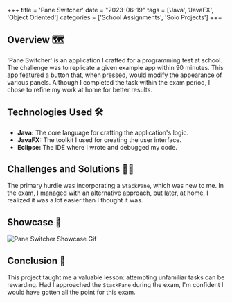 +++
title = 'Pane Switcher'
date = "2023-06-19"
tags = ['Java', 'JavaFX', 'Object Oriented']
categories = ['School Assignments', 'Solo Projects']
+++

## Overview 🗺️
'Pane Switcher' is an application I crafted for a programming test at school. The challenge was to replicate a given example app within 90 minutes. This app featured a button that, when pressed, would modify the appearance of various panels. Although I completed the task within the exam period, I chose to refine my work at home for better results.

## Technologies Used 🛠️
- **Java:** The core language for crafting the application's logic.
- **JavaFX:** The toolkit I used for creating the user interface.
- **Eclipse:** The IDE where I wrote and debugged my code.

## Challenges and Solutions 🧗🏻
The primary hurdle was incorporating a `StackPane`, which was new to me. In the exam, I managed with an alternative approach, but later, at home, I realized it was a lot easier than I thought it was.

## Showcase 📸
![Pane Switcher Showcase Gif](/images/portfolio/pane-switcher.gif)

## Conclusion 🏁
This project taught me a valuable lesson: attempting unfamiliar tasks can be rewarding. Had I approached the `StackPane` during the exam, I'm confident I would have gotten all the point for this exam.